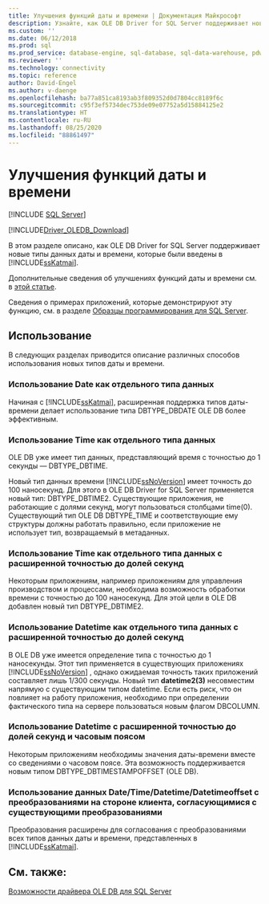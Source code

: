 ```yaml
---
title: Улучшения функций даты и времени | Документация Майкрософт
description: Узнайте, как OLE DB Driver for SQL Server поддерживает новые типы данных даты и времени, которые были введены в SQL Server 2008.
ms.custom: ''
ms.date: 06/12/2018
ms.prod: sql
ms.prod_service: database-engine, sql-database, sql-data-warehouse, pdw
ms.reviewer: ''
ms.technology: connectivity
ms.topic: reference
author: David-Engel
ms.author: v-daenge
ms.openlocfilehash: ba77a851ca8193ab3f809352d0d7804cc8189f6c
ms.sourcegitcommit: c95f3ef5734dec753de09e07752a5d15884125e2
ms.translationtype: HT
ms.contentlocale: ru-RU
ms.lasthandoff: 08/25/2020
ms.locfileid: "88861497"
---
```

# <a name="date-and-time-improvements"></a>Улучшения функций даты и времени
[!INCLUDE [SQL Server](../../../includes/applies-to-version/sql-asdb-asdbmi-asa-pdw.md)]

[!INCLUDE[Driver_OLEDB_Download](../../../includes/driver_oledb_download.md)]

  В этом разделе описано, как OLE DB Driver for SQL Server поддерживает новые типы данных даты и времени, которые были введены в [!INCLUDE[ssKatmai](../../../includes/sskatmai-md.md)].  
  
 Дополнительные сведения об улучшениях функций даты и времени см. в [этой статье](../../oledb/ole-db-date-time/date-and-time-improvements-ole-db.md).  
  
 Сведения о примерах приложений, которые демонстрируют эту функцию, см. в разделе [Образцы программирования для SQL Server](https://msftdpprodsamples.codeplex.com/).  
  
## <a name="usage"></a>Использование  
 В следующих разделах приводится описание различных способов использования новых типов даты и времени.  
  
### <a name="use-date-as-a-distinct-data-type"></a>Использование Date как отдельного типа данных  
 Начиная с [!INCLUDE[ssKatmai](../../../includes/sskatmai-md.md)], расширенная поддержка типов даты-времени делает использование типа DBTYPE_DBDATE OLE DB более эффективным.  
  
### <a name="use-time-as-a-distinct-data-type"></a>Использование Time как отдельного типа данных  
 OLE DB уже имеет тип данных, представляющий время с точностью до 1 секунды — DBTYPE_DBTIME.
  
 Новый тип данных времени [!INCLUDE[ssNoVersion](../../../includes/ssnoversion-md.md)] имеет точность до 100 наносекунд. Для этого в OLE DB Driver for SQL Server применяется новый тип: DBTYPE_DBTIME2. Существующие приложения, не работающие с долями секунд, могут пользоваться столбцами time(0). Существующий тип OLE DB DBTYPE_TIME и соответствующие ему структуры должны работать правильно, если приложение не использует тип, возвращаемый в метаданных.  
  
### <a name="use-time-as-a-distinct-data-type-with-extended-fractional-seconds-precision"></a>Использование Time как отдельного типа данных с расширенной точностью до долей секунд  
 Некоторым приложениям, например приложениям для управления производством и процессами, необходима возможность обработки времени с точностью до 100 наносекунд. Для этой цели в OLE DB добавлен новый тип DBTYPE_DBTIME2.  
  
### <a name="use-datetime-with-extended-fractional-seconds-precision"></a>Использование Datetime как отдельного типа данных с расширенной точностью до долей секунд  
 В OLE DB уже имеется определение типа с точностью до 1 наносекунды. Этот тип применяется в существующих приложениях [!INCLUDE[ssNoVersion](../../../includes/ssnoversion-md.md)] , однако ожидаемая точность таких приложений составляет лишь 1/300 секунды. Новый тип **datetime2(3)** несовместим напрямую с существующим типом datetime. Если есть риск, что он повлияет на работу приложения, необходимо при определении фактического типа на сервере пользоваться новым флагом DBCOLUMN.    
  
### <a name="use-datetime-with-extended-fractional-seconds-precision-and-timezone"></a>Использование Datetime с расширенной точностью до долей секунд и часовым поясом  
 Некоторым приложениям необходимы значения даты-времени вместе со сведениями о часовом поясе. Эта возможность поддерживается новым типом DBTYPE_DBTIMESTAMPOFFSET (OLE DB).
  
### <a name="use-datetimedatetimedatetimeoffset-data-with-client-side-conversions-consistent-with-existing-conversions"></a>Использование данных Date/Time/Datetime/Datetimeoffset с преобразованиями на стороне клиента, согласующимися с существующими преобразованиями  
 Преобразования расширены для согласования с преобразованиями всех типов данных даты и времени, представленных в [!INCLUDE[ssKatmai](../../../includes/sskatmai-md.md)].  
  
## <a name="see-also"></a>См. также:  
 [Возможности драйвера OLE DB для SQL Server](../../oledb/features/oledb-driver-for-sql-server-features.md)  
  
  
